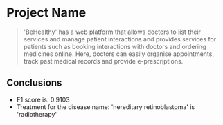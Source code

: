 # Project Name
>  'BeHealthy' has a web platform that allows doctors to list their services and manage patient interactions and provides services for patients such as booking interactions with doctors and ordering medicines online. Here, doctors can easily organise appointments, track past medical records and provide e-prescriptions.

<!-- You don't have to answer all the questions - just the ones relevant to your project. -->

## Conclusions
- F1 score is: 0.9103
- Treatment for the disease name: 'hereditary retinoblastoma' is 'radiotherapy'

